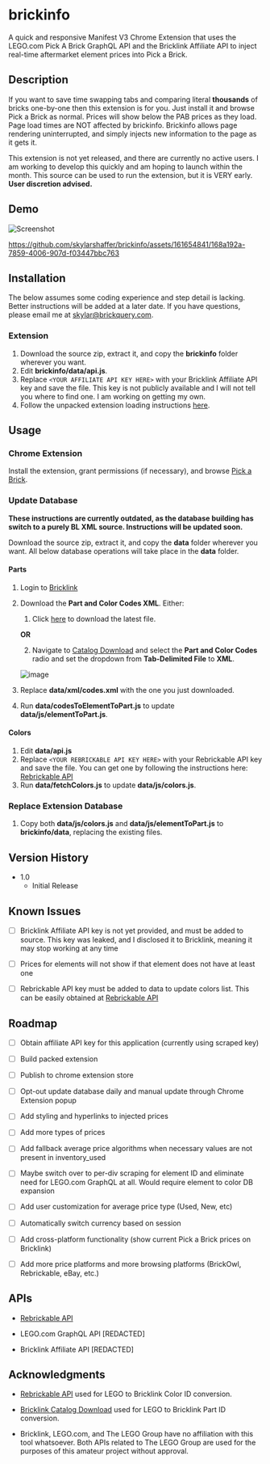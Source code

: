 # brickinfo

A quick and responsive Manifest V3 Chrome Extension that uses the LEGO.com Pick A Brick GraphQL API and the Bricklink Affiliate API to inject real-time aftermarket element prices into Pick a Brick.

## Description

If you want to save time swapping tabs and comparing literal **thousands** of bricks one-by-one then this extension is for you. Just install it and browse Pick a Brick as normal. Prices will show below the PAB prices as they load.
Page load times are NOT affected by brickinfo. Brickinfo allows page rendering uninterrupted, and simply injects new information to the page as it gets it.

This extension is not yet released, and there are currently no active users. I am working to develop this quickly and am hoping to launch within the month. This source can be used to run the extension, but it is VERY early. **User discretion advised.**

## Demo

![Screenshot](https://github.com/skylarshaffer/brickinfo/assets/161654841/7081b86e-101a-4445-8819-9cddd3e8b973)

https://github.com/skylarshaffer/brickinfo/assets/161654841/168a192a-7859-4006-907d-f03447bbc763

## Installation

The below assumes some coding experience and step detail is lacking. Better instructions will be added at a later date. If you have questions, please email me at [skylar@brickquery.com](mailto:skylar@brickquery.com).

### Extension

1. Download the source zip, extract it, and copy the **brickinfo** folder wherever you want.
2. Edit **brickinfo/data/api.js**.
3. Replace `<YOUR AFFILIATE API KEY HERE>` with your Bricklink Affiliate API key and save the file. This key is not publicly available and I will not tell you where to find one. I am working on getting my own.
4. Follow the unpacked extension loading instructions [here](https://developer.chrome.com/docs/extensions/get-started/tutorial/hello-world#load-unpacked).

## Usage

### Chrome Extension

Install the extension, grant permissions (if necessary), and browse [Pick a Brick](https://www.lego.com/en-us/pick-and-build/pick-a-brick).

### Update Database

**These instructions are currently outdated, as the database building has switch to a purely BL XML source. Instructions will be updated soon.**

Download the source zip, extract it, and copy the **data** folder wherever you want. All below database operations will take place in the **data** folder.

#### Parts

1. Login to [Bricklink](https://bricklink.com)
2. Download the **Part and Color Codes XML**. Either:
    1. Click [here](https://www.bricklink.com/catalogDownload.asp?downloadType=X&viewType=5) to download the latest file.
    
    **OR**
    
    2. Navigate to [Catalog Download](https://www.bricklink.com/catalogDownload.asp) and select the **Part and Color Codes** radio and set the dropdown from **Tab-Delimited File** to **XML**.

    ![image](https://github.com/skylarshaffer/brickinfo/assets/161654841/e9741ac8-24ad-4616-8dc2-b5cd5868c9d2)

3. Replace **data/xml/codes.xml** with the one you just downloaded.
4. Run **data/codesToElementToPart.js** to update **data/js/elementToPart.js**.

#### Colors

1. Edit **data/api.js**
2. Replace `<YOUR REBRICKABLE API KEY HERE>` with your Rebrickable API key and save the file. You can get one by following the instructions here: [Rebrickable API](https://rebrickable.com/api/)
3. Run **data/fetchColors.js** to update **data/js/colors.js**.

### Replace Extension Database

1. Copy both **data/js/colors.js** and **data/js/elementToPart.js** to **brickinfo/data**, replacing the existing files.

## Version History

* 1.0
    * Initial Release

## Known Issues

- [ ] Bricklink Affiliate API key is not yet provided, and must be added to source. This key was leaked, and I disclosed it to Bricklink, meaning it may stop working at any time

- [ ] Prices for elements will not show if that element does not have at least one 

- [ ] Rebrickable API key must be added to data to update colors list. This can be easily obtained at [Rebrickable API](https://rebrickable.com/api/)

## Roadmap

- [ ] Obtain affiliate API key for this application (currently using scraped key)

- [ ] Build packed extension

- [ ] Publish to chrome extension store

- [ ] Opt-out update database daily and manual update through Chrome Extension popup

- [ ] Add styling and hyperlinks to injected prices

- [ ] Add more types of prices

- [ ] Add fallback average price algorithms when necessary values are not present in inventory_used

- [ ] Maybe switch over to per-div scraping for element ID and eliminate need for LEGO.com GraphQL at all. Would require element to color DB expansion

- [ ] Add user customization for average price type (Used, New, etc)

- [ ] Automatically switch currency based on session

- [ ] Add cross-platform functionality (show current Pick a Brick prices on Bricklink)

- [ ] Add more price platforms and more browsing platforms (BrickOwl, Rebrickable, eBay, etc.)

## APIs

- [Rebrickable API](https://rebrickable.com/api/)

- LEGO.com GraphQL API [REDACTED]

- Bricklink Affiliate API [REDACTED]

## Acknowledgments

- [Rebrickable API](https://rebrickable.com/api/) used for LEGO to Bricklink Color ID conversion.

- [Bricklink Catalog Download](https://www.bricklink.com/catalogDownload.asp) used for LEGO to Bricklink Part ID conversion.

- Bricklink, LEGO.com, and The LEGO Group have no affiliation with this tool whatsoever. Both APIs related to The LEGO Group are used for the purposes of this amateur project without approval.

